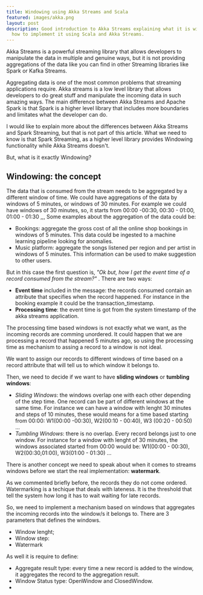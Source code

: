 ```yaml
---
title: Windowing using Akka Streams and Scala
featured: images/akka.png
layout: post
description: Good introduction to Akka Streams explaining what it is windowing and
  how to implement it using Scala and Akka Streams.
---
```


Akka Streams is a powerful streaming library that allows developers to manipulate the data in multiple and genuine ways, but it is not providing aggregations of the data like you can find in other Streaming libraries like Spark or Kafka Streams. 

Aggregating data is one of the most common problems that streaming applications require. Akka streams is a low level library that allows developers to do great stuff and manipulate the incoming data in such amazing ways. The main difference between Akka Streams and Apache Spark is that Spark is a higher level library that includes more boundaries and limitates what the developer can do. 

I would like to explain more about the differences between Akka Streams and Spark Streaming, but that is not part of this article. What we need to know is that Spark Streaming, as a higher level library provides Windowing functionality while Akka Streams doesn't.

But, what is it exactly Windowing?

## Windowing: the concept
The data that is consumed from the stream needs to be aggregated by a different window of time. We could have aggregations of the data by windows of 5 minutes, or windows of 30 minutes. For example we could have windows of 30 minutes, so, it starts from 00:00 -00:30, 00:30 - 01:00, 01:00 - 01:30 ,,,
Some examples about the aggregation of the data could be:
* Bookings: aggregate the gross cost of all the online shop bookings in windows of 5 minutes. This data could be ingested to a machine learning pipeline looking for anomalies.
* Music platform: aggregate the songs listened per region and per artist in windows of 5 minutes. This information can be used to make suggestion to other users.

But in this case the first question is, *"Ok but, how I get the event time of a record consumed from the stream?"* . There are two ways:
* **Event time** included in the message: the records consumed contain an attribute that specifies when the record happened. For instance in the booking example it could be the transaction_timestamp.
* **Processing time**: the event time is got from the system timestamp of the akka streams application.

The processing time based windows is not exactly what we want, as the incoming records are comming unordered. It could happen that we are processing a record that happened 5 minutes ago, so using the processing time as mechanism to assing a record to a window is not ideal. 

We want to assign our records to different windows of time based on a record attribute that will tell us to which window it belongs to.

Then, we need to decide if we want to have **sliding windows** or **tumbling windows**:
* *Sliding Windows*: the windows overlap one with each other depending of the step time.  One record can be part of different windows at the same time. For instance we can have a window with lenght 30 minutes and steps of 10 minutes, these would means for a time based starting from 00:00: W1(00:00 -00:30), W2(00:10 - 00:40), W3 (00:20 - 00:50) ...
* *Tumbling Windows*: there is no overlap. Every record belongs just to one window. For instance for a window with lenght of 30 minutes, the windows associated started from 00:00 would be: W1(00:00 - 00:30), W2(00:30,01:00), W3(01:00 - 01:30) ...

There is another concept we need to speak about when it comes to streams windows before we start the real implementation: **watermark**.

As we commented briefly before, the records they do not come ordered. Watermarking is a techique that deals with lateness. It is the threshold that tell the system how long it has to wait waiting for late records. 

So, we need to implement a mechanism based on windows that aggregates the incoming records into the window/s it belongs to. There are 3 parameters that defines the windows.
* Window lenght;
* Window step:
* Watermark

As well it is require to define:
* Aggregate result type: every time a new record is added to the window, it aggregates the record to the aggregation result.
* Window Status type: OpenWindow and ClosedWindow.
*
